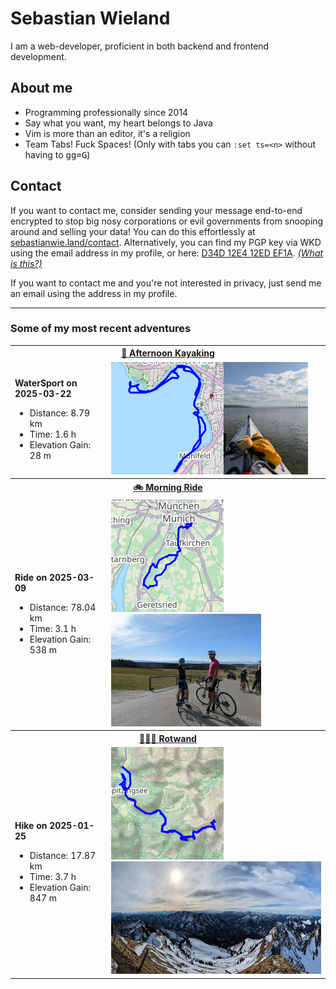 # Sebastian Wieland

I am a web-developer, proficient in both backend and frontend development.

## About me

- Programming professionally since 2014
- Say what you want, my heart belongs to Java
- Vim is more than an editor, it's a religion
- Team Tabs! Fuck Spaces! (Only with tabs you can `:set ts=<n>` without having
  to <kbd>g</kbd><kbd>g</kbd><kbd>=</kbd><kbd>G</kbd>)

## Contact

If you want to contact me, consider sending your message end-to-end encrypted
to stop big nosy corporations or evil governments from snooping around and
selling your data! You can do this effortlessly at
[sebastianwie.land/contact](https://sebastianwie.land/contact). Alternatively,
you can find my PGP key via WKD using the email address in my profile, or here:
[D34D 12E4 12ED EF1A](https://sebastianwie.land/pgp-pubkey.asc). _[(What is
this?)](https://ssd.eff.org/en/module/deep-dive-end-end-encryption-how-do-public-key-encryption-systems-work)_

If you want to contact me and you're not interested in privacy, just send me an
email using the address in my profile.

---

### Some of my most recent adventures

<table><tr>
<th colspan="2">
<a href="https://www.strava.com/activities/13955982272">
🛶 Afternoon Kayaking
</a>
</th>
</tr><tr>
<td>

**WaterSport on 2025-03-22**

- Distance: 8.79 km
- Time: 1.6 h
- Elevation Gain: 28 m
</td>
<td>
<a href="assets/13955982272-map-large.png?raw=true"><img src="assets/13955982272-map.png" alt="Map"></a><a href="assets/13955982272-photo.jpg?raw=true"><img src="assets/13955982272-photo.jpg" alt="Activity Photo" height="180"></a>
</td>
</tr><tr>
<th colspan="2">
<a href="https://www.strava.com/activities/13832841930">
🚲 Morning Ride
</a>
</th>
</tr><tr>
<td>

**Ride on 2025-03-09**

- Distance: 78.04 km
- Time: 3.1 h
- Elevation Gain: 538 m
</td>
<td>
<a href="assets/13832841930-map-large.png?raw=true"><img src="assets/13832841930-map.png" alt="Map"></a><a href="assets/13832841930-photo.jpg?raw=true"><img src="assets/13832841930-photo.jpg" alt="Activity Photo" height="180"></a>
</td>
</tr><tr>
<th colspan="2">
<a href="https://www.strava.com/activities/13448221298">
🚶🏽‍♂️ Rotwand
</a>
</th>
</tr><tr>
<td>

**Hike on 2025-01-25**

- Distance: 17.87 km
- Time: 3.7 h
- Elevation Gain: 847 m
</td>
<td>
<a href="assets/13448221298-map-large.png?raw=true"><img src="assets/13448221298-map.png" alt="Map"></a><a href="assets/13448221298-photo.jpg?raw=true"><img src="assets/13448221298-photo.jpg" alt="Activity Photo" height="180"></a>
</td>
</tr></table>
